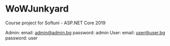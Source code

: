 # WoWJunkyard
Course project for Softuni - ASP.NET Core 2019

Admin:
	email: admin@admin.bg
	password: admin
User:
	email: user@user.bg
	password: user
